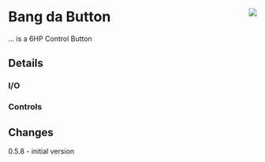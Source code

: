 # Bang da Button <img align="right" src="images/bang_100.png">
... is a 6HP Control Button

## Details


### I/O


### Controls


## Changes
0.5.8 - initial version  
